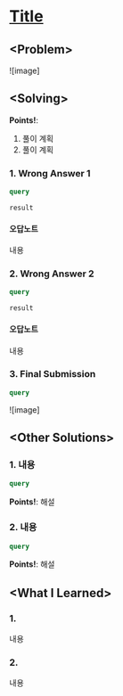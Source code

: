 # [Title](link)

## \<Problem\>
![image]

## \<Solving\>
**Points!**: 
1.  풀이 계획
2.  풀이 계획

### 1. Wrong Answer 1
```sql
query
```
```
result
```

#### 오답노트
내용

### 2. Wrong Answer 2
```sql
query
```
```
result
```

#### 오답노트
내용
    
### 3. Final Submission
```sql
query
```
![image]

## \<Other Solutions\>

### 1. 내용
```sql
query
```
**Points!**: 해설  
   
   
### 2. 내용
```sql
query
```
**Points!**: 해설 

## \<What I Learned\>  

### 1. 
내용
  
### 2.   
내용
